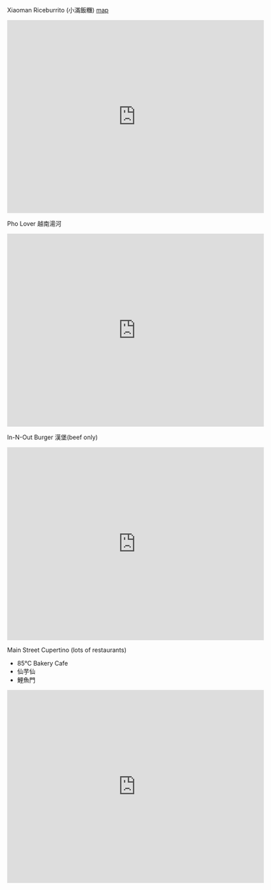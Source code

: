Xiaoman Riceburrito (小滿飯糰) [map](https://www.google.com/maps/place/Xiaoman+Riceburrito/@37.3633271,-122.0285153,17z/data=!3m1!4b1!4m6!3m5!1s0x808fb732acfb38c5:0x92d529bbe2b63de5!8m2!3d37.3633271!4d-122.0259404!16s%2Fg%2F11twm6yk0d?entry=tts)
<iframe src="https://www.google.com/maps/embed?pb=!1m18!1m12!1m3!1d3171.1204342296965!2d-122.02594039999998!3d37.3633271!2m3!1f0!2f0!3f0!3m2!1i1024!2i768!4f13.1!3m3!1m2!1s0x808fb732acfb38c5%3A0x92d529bbe2b63de5!2sXiaoman%20Riceburrito!5e0!3m2!1sen!2sus!4v1706902921235!5m2!1sen!2sus" width="600" height="450" style="border:0;" allowfullscreen="" loading="lazy" referrerpolicy="no-referrer-when-downgrade"></iframe>

Pho Lover 越南湯河
<iframe src="https://www.google.com/maps/embed?pb=!1m18!1m12!1m3!1d3170.081126469472!2d-122.0265582880231!3d37.387913671969!2m3!1f0!2f0!3f0!3m2!1i1024!2i768!4f13.1!3m3!1m2!1s0x808fb64effbc45c5%3A0x6932fa5c8d1b7ae!2zUGjhu58gTG92ZXJz!5e0!3m2!1sen!2sus!4v1706903003582!5m2!1sen!2sus" width="600" height="450" style="border:0;" allowfullscreen="" loading="lazy" referrerpolicy="no-referrer-when-downgrade"></iframe>

In-N-Out Burger 漢堡(beef only)
<iframe src="https://www.google.com/maps/embed?pb=!1m18!1m12!1m3!1d50721.30289723316!2d-122.0652740451507!3d37.38790646798695!2m3!1f0!2f0!3f0!3m2!1i1024!2i768!4f13.1!3m3!1m2!1s0x808fb6648b80515f%3A0x88d351639660ebbc!2sIn-N-Out%20Burger!5e0!3m2!1sen!2sus!4v1706903189112!5m2!1sen!2sus" width="600" height="450" style="border:0;" allowfullscreen="" loading="lazy" referrerpolicy="no-referrer-when-downgrade"></iframe>

Main Street Cupertino (lots of restaurants)
- 85°C Bakery Cafe
- 仙芋仙
- 鯉魚門 
<iframe src="https://www.google.com/maps/embed?pb=!1m18!1m12!1m3!1d3172.7791009350567!2d-122.01537354695435!3d37.32405990039049!2m3!1f0!2f0!3f0!3m2!1i1024!2i768!4f13.1!3m3!1m2!1s0x808fb59de5ba2301%3A0xef6bc52655c8e028!2sMain%20Street%20Cupertino!5e0!3m2!1sen!2sus!4v1706903263041!5m2!1sen!2sus" width="600" height="450" style="border:0;" allowfullscreen="" loading="lazy" referrerpolicy="no-referrer-when-downgrade"></iframe>